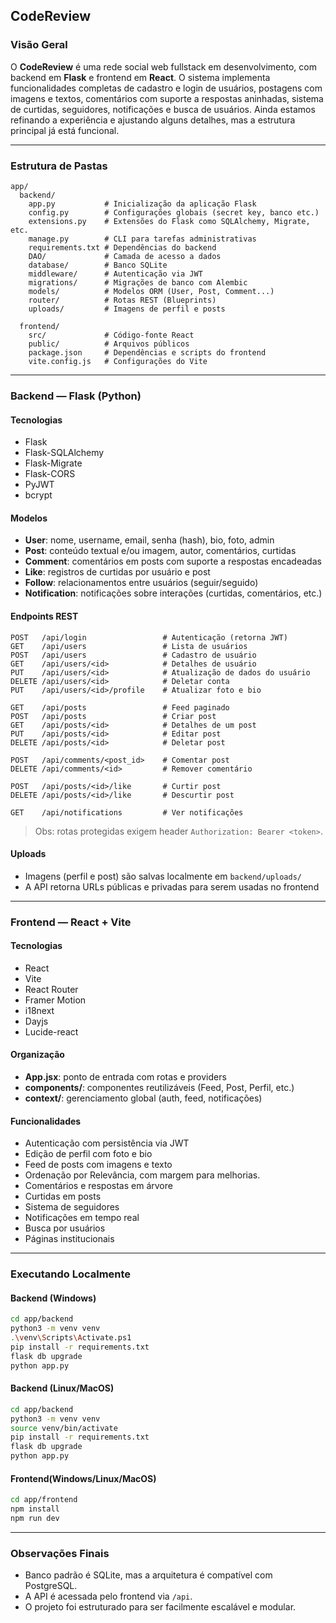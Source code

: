 ## CodeReview

### Visão Geral

O **CodeReview** é uma rede social web fullstack em desenvolvimento, com backend em **Flask** e frontend em **React**. O sistema implementa funcionalidades completas de cadastro e login de usuários, postagens com imagens e textos, comentários com suporte a respostas aninhadas, sistema de curtidas, seguidores, notificações e busca de usuários. Ainda estamos refinando a experiência e ajustando alguns detalhes, mas a estrutura principal já está funcional.

---

### Estrutura de Pastas

```
app/
  backend/
    app.py           # Inicialização da aplicação Flask
    config.py        # Configurações globais (secret key, banco etc.)
    extensions.py    # Extensões do Flask como SQLAlchemy, Migrate, etc.
    manage.py        # CLI para tarefas administrativas
    requirements.txt # Dependências do backend
    DAO/             # Camada de acesso a dados
    database/        # Banco SQLite
    middleware/      # Autenticação via JWT
    migrations/      # Migrações de banco com Alembic
    models/          # Modelos ORM (User, Post, Comment...)
    router/          # Rotas REST (Blueprints)
    uploads/         # Imagens de perfil e posts

  frontend/
    src/             # Código-fonte React
    public/          # Arquivos públicos
    package.json     # Dependências e scripts do frontend
    vite.config.js   # Configurações do Vite
```

---

### Backend — Flask (Python)

#### Tecnologias

* Flask
* Flask-SQLAlchemy
* Flask-Migrate
* Flask-CORS
* PyJWT
* bcrypt

#### Modelos

* **User**: nome, username, email, senha (hash), bio, foto, admin
* **Post**: conteúdo textual e/ou imagem, autor, comentários, curtidas
* **Comment**: comentários em posts com suporte a respostas encadeadas
* **Like**: registros de curtidas por usuário e post
* **Follow**: relacionamentos entre usuários (seguir/seguido)
* **Notification**: notificações sobre interações (curtidas, comentários, etc.)

#### Endpoints REST

```http
POST   /api/login                 # Autenticação (retorna JWT)
GET    /api/users                 # Lista de usuários
POST   /api/users                 # Cadastro de usuário
GET    /api/users/<id>            # Detalhes de usuário
PUT    /api/users/<id>            # Atualização de dados do usuário
DELETE /api/users/<id>            # Deletar conta
PUT    /api/users/<id>/profile    # Atualizar foto e bio

GET    /api/posts                 # Feed paginado
POST   /api/posts                 # Criar post
GET    /api/posts/<id>            # Detalhes de um post
PUT    /api/posts/<id>            # Editar post
DELETE /api/posts/<id>            # Deletar post

POST   /api/comments/<post_id>    # Comentar post
DELETE /api/comments/<id>         # Remover comentário

POST   /api/posts/<id>/like       # Curtir post
DELETE /api/posts/<id>/like       # Descurtir post

GET    /api/notifications         # Ver notificações
```

> Obs: rotas protegidas exigem header `Authorization: Bearer <token>`.

#### Uploads

* Imagens (perfil e post) são salvas localmente em `backend/uploads/`
* A API retorna URLs públicas e privadas para serem usadas no frontend

---

### Frontend — React + Vite

#### Tecnologias

* React
* Vite
* React Router
* Framer Motion
* i18next
* Dayjs
* Lucide-react

#### Organização

* **App.jsx**: ponto de entrada com rotas e providers
* **components/**: componentes reutilizáveis (Feed, Post, Perfil, etc.)
* **context/**: gerenciamento global (auth, feed, notificações)

#### Funcionalidades

* Autenticação com persistência via JWT
* Edição de perfil com foto e bio
* Feed de posts com imagens e texto
* Ordenação por Relevância, com margem para melhorias.
* Comentários e respostas em árvore
* Curtidas em posts
* Sistema de seguidores
* Notificações em tempo real
* Busca por usuários
* Páginas institucionais

---

### Executando Localmente

#### Backend (Windows)

```bash
cd app/backend
python3 -m venv venv
.\venv\Scripts\Activate.ps1
pip install -r requirements.txt
flask db upgrade
python app.py
```

#### Backend (Linux/MacOS)

```bash
cd app/backend
python3 -m venv venv
source venv/bin/activate
pip install -r requirements.txt
flask db upgrade
python app.py
```

#### Frontend(Windows/Linux/MacOS)

```bash
cd app/frontend
npm install
npm run dev
```

---

### Observações Finais

* Banco padrão é SQLite, mas a arquitetura é compatível com PostgreSQL.
* A API é acessada pelo frontend via `/api`.
* O projeto foi estruturado para ser facilmente escalável e modular.